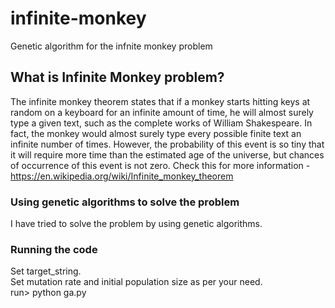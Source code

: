 # infinite-monkey
Genetic algorithm for the infnite monkey problem

## What is Infinite Monkey problem?
The infinite monkey theorem states that if a monkey starts hitting keys at random on a keyboard for an infinite amount of time, he will almost surely type a given text, such as the complete works of William Shakespeare. In fact, the monkey would almost surely type every possible finite text an infinite number of times. However, the probability of this event is so tiny that it will require more time than the estimated age of the universe, but chances of occurrence of this event is not zero.
Check this for more information - https://en.wikipedia.org/wiki/Infinite_monkey_theorem

### Using genetic algorithms to solve the problem
I have tried to solve the problem by using genetic algorithms.

### Running the code
Set target_string. <br>
Set mutation rate and initial population size as per your need. <br>
run> python ga.py
